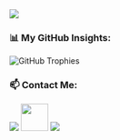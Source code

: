 

 
  <img src="https://skillicons.dev/icons?i=php,laravel,js,html,css,vue,react,nodejs,git,github,docker,nginx,mysql,postgresql,linux,windows,vscode,phpstorm" />



### 📊 My GitHub Insights:  

![GitHub Trophies](https://github-profile-trophy.vercel.app/?username=laraveldev&theme=radical)





### 📫 Contact Me:  

  <a href="mailto:elnurbek.pubgmobile@gmail.com"><img src="https://skillicons.dev/icons?i=gmail" /></a>
  <a href="https://t.me/Elnurbek"><img src="https://upload.wikimedia.org/wikipedia/commons/8/82/Telegram_logo.svg" width="48" height="48"/></a>
  <a href="https://www.instagram.com/elnurbek_025"><img src="https://skillicons.dev/icons?i=instagram" /></a>
